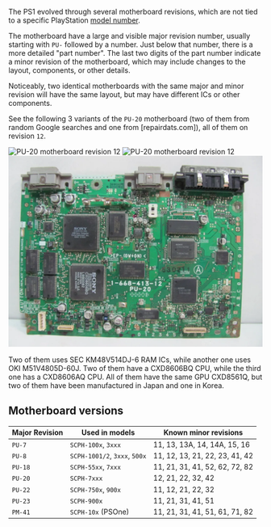The PS1 evolved through several motherboard revisions, which are not tied to a
specific PlayStation [model number](/models.md).

The motherboard have a large and visible major revision number, usually starting
with `PU-` followed by a number. Just below that number, there is a more
detailed "part number". The last two digits of the part number indicate a minor
revision of the motherboard, which may include changes to the layout,
components, or other details.

Noticeably, two identical motherboards with the same major and minor revision
will have the same layout, but may have different ICs or other components.

See the following 3 variants of the `PU-20` motherboard (two of them from random
Google searches and one from [repairdats.com]), all of them on revision `12`.

![PU-20 motherboard revision 12](/images/mb/1-668-413-12_1.jpg)
![PU-20 motherboard revision 12](/images/mb/1-668-413-12_2.webp)
![PU-20 motherboard revision 12](/images/mb/1-668-413-12_3.webp)

Two of them uses SEC KM48V514DJ-6 RAM ICs, while another one uses OKI
M51V4805D-60J. Two of them have a CXD8606BQ CPU, while the third one has a
CXD8606AQ CPU. All of them have the same GPU CXD8561Q, but two of them have been
manufactured in Japan and one in Korea.

## Motherboard versions

| Major Revision | Used in models                | Known minor revisions          |
|----------------|-------------------------------|--------------------------------|
| `PU-7`         | `SCPH-100x`, `3xxx`           | 11, 13, 13A, 14, 14A, 15, 16   |
| `PU-8`         | `SCPH-1001/2`, `3xxx`, `500x` | 11, 12, 13, 21, 22, 23, 41, 42 |
| `PU-18`        | `SCPH-55xx`, `7xxx`           | 11, 21, 31, 41, 52, 62, 72, 82 |
| `PU-20`        | `SCPH-7xxx`                   | 12, 21, 22, 32, 42             |
| `PU-22`        | `SCPH-750x`, `900x`           | 11, 12, 21, 22, 32             |
| `PU-23`        | `SCPH-900x`                   | 11, 21, 31, 41, 51             |
| `PM-41`        | `SCPH-10x` (PSOne)            | 11, 21, 31, 41, 51, 61, 71, 82 |

